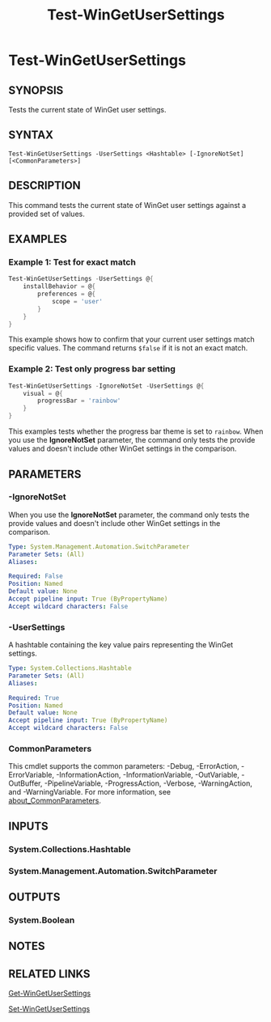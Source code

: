 ﻿---
external help file: Microsoft.WinGet.Client.Cmdlets.dll-Help.xml
Module Name: Microsoft.WinGet.Client
ms.date: 08/01/2024
online version:
schema: 2.0.0
title: Test-WinGetUserSettings
---

# Test-WinGetUserSettings

## SYNOPSIS
Tests the current state of WinGet user settings.

## SYNTAX

```
Test-WinGetUserSettings -UserSettings <Hashtable> [-IgnoreNotSet] [<CommonParameters>]
```

## DESCRIPTION

This command tests the current state of WinGet user settings against a provided set of values.

## EXAMPLES

### Example 1: Test for exact match

```powershell
Test-WinGetUserSettings -UserSettings @{
    installBehavior = @{
        preferences = @{
            scope = 'user'
        }
    }
}
```

This example shows how to confirm that your current user settings match specific values. The
command returns `$false` if it is not an exact match. 

### Example 2: Test only progress bar setting

```powershell
Test-WinGetUserSettings -IgnoreNotSet -UserSettings @{
    visual = @{
        progressBar = 'rainbow'
    }
}
```

This examples tests whether the progress bar theme is set to `rainbow`. When you use the
**IgnoreNotSet** parameter, the command only tests the provide values and doesn't include other
WinGet settings in the comparison.

## PARAMETERS

### -IgnoreNotSet

When you use the **IgnoreNotSet** parameter, the command only tests the provide values and doesn't
include other WinGet settings in the comparison.

```yaml
Type: System.Management.Automation.SwitchParameter
Parameter Sets: (All)
Aliases:

Required: False
Position: Named
Default value: None
Accept pipeline input: True (ByPropertyName)
Accept wildcard characters: False
```

### -UserSettings

A hashtable containing the key value pairs representing the WinGet settings.

```yaml
Type: System.Collections.Hashtable
Parameter Sets: (All)
Aliases:

Required: True
Position: Named
Default value: None
Accept pipeline input: True (ByPropertyName)
Accept wildcard characters: False
```

### CommonParameters

This cmdlet supports the common parameters: -Debug, -ErrorAction, -ErrorVariable,
-InformationAction, -InformationVariable, -OutVariable, -OutBuffer, -PipelineVariable,
-ProgressAction, -Verbose, -WarningAction, and -WarningVariable. For more information, see
[about_CommonParameters](http://go.microsoft.com/fwlink/?LinkID=113216).

## INPUTS

### System.Collections.Hashtable

### System.Management.Automation.SwitchParameter

## OUTPUTS

### System.Boolean

## NOTES

## RELATED LINKS

[Get-WinGetUserSettings](Get-WinGetUserSettings.md)

[Set-WinGetUserSettings](Set-WinGetUserSettings.md)

